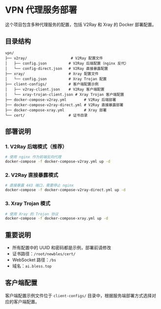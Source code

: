 # VPN 代理服务部署

这个项目包含多种代理服务的配置，包括 V2Ray 和 Xray 的 Docker 部署配置。

## 目录结构

```
vpn/
├── v2ray/                    # V2Ray 配置文件
│   ├── config.json          # V2Ray 后端配置（nginx 反代）
│   └── config-direct.json   # V2Ray 直接暴露配置
├── xray/                    # Xray 配置文件
│   └── config.json          # Xray Trojan 配置
├── client-configs/          # 客户端配置示例
│   ├── v2ray-client.json    # V2Ray 客户端配置
│   └── xray-trojan-client.json # Xray Trojan 客户端配置
├── docker-compose-v2ray.yml        # V2Ray 后端部署
├── docker-compose-v2ray-direct.yml # V2Ray 直接暴露部署
├── docker-compose-xray.yml         # Xray 部署
└── cert/                    # 证书目录
```

## 部署说明

### 1. V2Ray 后端模式（推荐）
```bash
# 使用 nginx 作为前端反向代理
docker-compose -f docker-compose-v2ray.yml up -d
```

### 2. V2Ray 直接暴露模式
```bash
# 直接暴露 443 端口，需要停止 nginx
docker-compose -f docker-compose-v2ray-direct.yml up -d
```

### 3. Xray Trojan 模式
```bash
# 使用 Xray 的 Trojan 协议
docker-compose -f docker-compose-xray.yml up -d
```

## 重要说明

- 所有配置中的 UUID 和密码都是示例，部署前请修改
- 证书路径：`/root/newbles/cert/`
- WebSocket 路径：`/bs`
- 域名：`ai.bless.top`

## 客户端配置

客户端配置示例文件位于 `client-configs/` 目录中，根据服务端部署方式选择对应的客户端配置。 